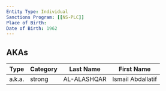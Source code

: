 ```yaml
---
Entity Type: Individual
Sanctions Program: [[NS-PLC]]
Place of Birth: 
Date of Birth: 1962
---
```



## AKAs
| Type | Category | Last Name | First Name |
|------|----------|-----------|------------|
| a.k.a. | strong | AL-ALASHQAR | Ismail Abdallatif |

